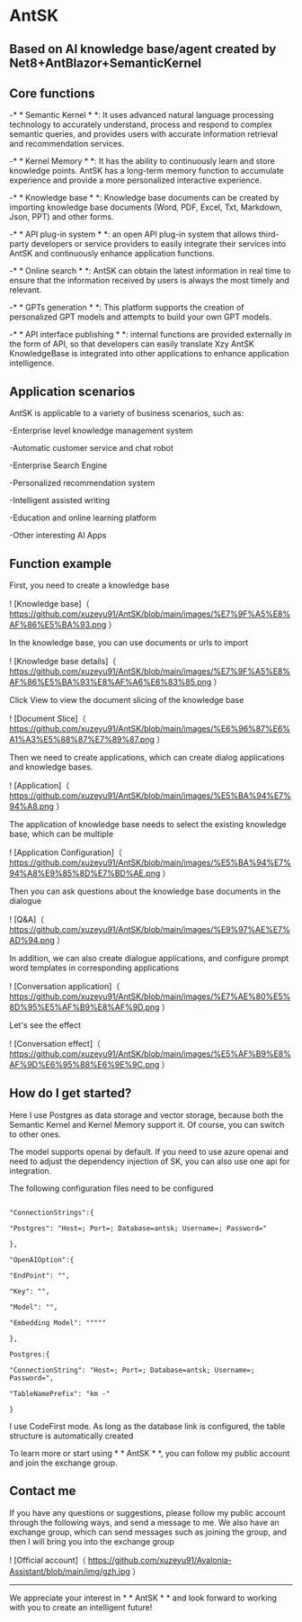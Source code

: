 # AntSK

## Based on AI knowledge base/agent created by Net8+AntBlazor+SemanticKernel



## Core functions



-* * Semantic Kernel * *: It uses advanced natural language processing technology to accurately understand, process and respond to complex semantic queries, and provides users with accurate information retrieval and recommendation services.



-* * Kernel Memory * *: It has the ability to continuously learn and store knowledge points. AntSK has a long-term memory function to accumulate experience and provide a more personalized interactive experience.



-* * Knowledge base * *: Knowledge base documents can be created by importing knowledge base documents (Word, PDF, Excel, Txt, Markdown, Json, PPT) and other forms.



-* * API plug-in system * *: an open API plug-in system that allows third-party developers or service providers to easily integrate their services into AntSK and continuously enhance application functions.



-* * Online search * *: AntSK can obtain the latest information in real time to ensure that the information received by users is always the most timely and relevant.



-* * GPTs generation * *: This platform supports the creation of personalized GPT models and attempts to build your own GPT models.



-* * API interface publishing * *: internal functions are provided externally in the form of API, so that developers can easily translate Xzy AntSK KnowledgeBase is integrated into other applications to enhance application intelligence.



## Application scenarios



AntSK is applicable to a variety of business scenarios, such as:

-Enterprise level knowledge management system

-Automatic customer service and chat robot

-Enterprise Search Engine

-Personalized recommendation system

-Intelligent assisted writing

-Education and online learning platform

-Other interesting AI Apps



## Function example



First, you need to create a knowledge base

! [Knowledge base]（ https://github.com/xuzeyu91/AntSK/blob/main/images/%E7%9F%A5%E8%AF%86%E5%BA%93.png ）



In the knowledge base, you can use documents or urls to import

! [Knowledge base details]（ https://github.com/xuzeyu91/AntSK/blob/main/images/%E7%9F%A5%E8%AF%86%E5%BA%93%E8%AF%A6%E6%83%85.png ）



Click View to view the document slicing of the knowledge base

! [Document Slice]（ https://github.com/xuzeyu91/AntSK/blob/main/images/%E6%96%87%E6%A1%A3%E5%88%87%E7%89%87.png ）



Then we need to create applications, which can create dialog applications and knowledge bases.

! [Application]（ https://github.com/xuzeyu91/AntSK/blob/main/images/%E5%BA%94%E7%94%A8.png ）



The application of knowledge base needs to select the existing knowledge base, which can be multiple

! [Application Configuration]（ https://github.com/xuzeyu91/AntSK/blob/main/images/%E5%BA%94%E7%94%A8%E9%85%8D%E7%BD%AE.png ）



Then you can ask questions about the knowledge base documents in the dialogue

! [Q&A]（ https://github.com/xuzeyu91/AntSK/blob/main/images/%E9%97%AE%E7%AD%94.png ）



In addition, we can also create dialogue applications, and configure prompt word templates in corresponding applications

! [Conversation application]（ https://github.com/xuzeyu91/AntSK/blob/main/images/%E7%AE%80%E5%8D%95%E5%AF%B9%E8%AF%9D.png ）



Let's see the effect

! [Conversation effect]（ https://github.com/xuzeyu91/AntSK/blob/main/images/%E5%AF%B9%E8%AF%9D%E6%95%88%E6%9E%9C.png ）



## How do I get started?



Here I use Postgres as data storage and vector storage, because both the Semantic Kernel and Kernel Memory support it. Of course, you can switch to other ones.

The model supports openai by default. If you need to use azure openai and need to adjust the dependency injection of SK, you can also use one api for integration.

The following configuration files need to be configured

```

"ConnectionStrings":{

"Postgres": "Host=; Port=; Database=antsk; Username=; Password="

},

"OpenAIOption":{

"EndPoint": "",

"Key": "",

"Model": "",

"Embedding Model": """""

},

Postgres:{

"ConnectionString": "Host=; Port=; Database=antsk; Username=; Password=",

"TableNamePrefix": "km -"

}

```

I use CodeFirst mode. As long as the database link is configured, the table structure is automatically created




To learn more or start using * * AntSK * *, you can follow my public account and join the exchange group.



## Contact me

If you have any questions or suggestions, please follow my public account through the following ways, and send a message to me. We also have an exchange group, which can send messages such as joining the group, and then I will bring you into the exchange group

! [Official account]（ https://github.com/xuzeyu91/Avalonia-Assistant/blob/main/img/gzh.jpg ）



---



We appreciate your interest in * * AntSK * * and look forward to working with you to create an intelligent future!